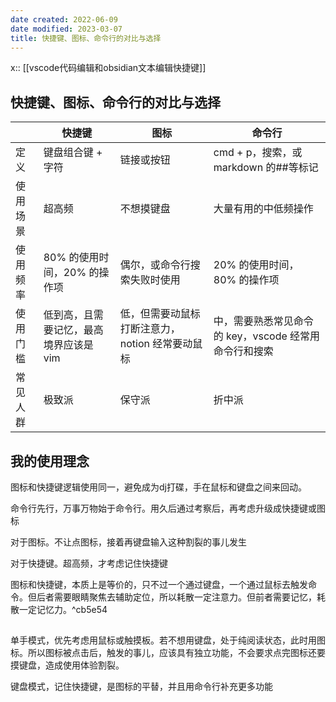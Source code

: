 ```yaml
---
date created: 2022-06-09
date modified: 2023-03-07
title: 快捷键、图标、命令行的对比与选择
---
```


x:: [[vscode代码编辑和obsidian文本编辑快捷键]]

## 快捷键、图标、命令行的对比与选择

| | 快捷键 | 图标 | 命令行 |
| -------- | ------------------------------------- | ---------------------------------------------- | --------------------------------------------------- |
| 定义 | 键盘组合键 + 字符 | 链接或按钮 | cmd + p，搜索，或 markdown 的##等标记 |
| 使用场景 | 超高频 | 不想摸键盘 | 大量有用的中低频操作 |
| 使用频率 | 80% 的使用时间，20% 的操作项 | 偶尔，或命令行搜索失败时使用 | 20% 的使用时间，80% 的操作项 |
| 使用门槛 | 低到高，且需要记忆，最高境界应该是 vim | 低，但需要动鼠标打断注意力，notion 经常要动鼠标 | 中，需要熟悉常见命令的 key，vscode 经常用命令行和搜索 |
| 常见人群 | 极致派 | 保守派 | 折中派 |

## 我的使用理念

图标和快捷键逻辑使用同一，避免成为dj打碟，手在鼠标和键盘之间来回动。

命令行先行，万事万物始于命令行。用久后通过考察后，再考虑升级成快捷键或图标

对于图标。不让点图标，接着再键盘输入这种割裂的事儿发生

对于快捷键。超高频，才考虑记住快捷键

图标和快捷键，本质上是等价的，只不过一个通过键盘，一个通过鼠标去触发命令。但后者需要眼睛聚焦去辅助定位，所以耗散一定注意力。但前者需要记忆，耗散一定记忆力。^cb5e54

##

单手模式，优先考虑用鼠标或触摸板。若不想用键盘，处于纯阅读状态，此时用图标。所以图标被点击后，触发的事儿，应该具有独立功能，不会要求点完图标还要摸键盘，造成使用体验割裂。

键盘模式，记住快捷键，是图标的平替，并且用命令行补充更多功能
